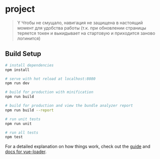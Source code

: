 # project

> Y
Чтобы не смущало, навигация не защищена в настоящий момент для удобства работы (т.к. при обновлении страницы теряется токен и выкидывает на стартовую и приходится заново логинится)

## Build Setup

``` bash
# install dependencies
npm install

# serve with hot reload at localhost:8080
npm run dev

# build for production with minification
npm run build

# build for production and view the bundle analyzer report
npm run build --report

# run unit tests
npm run unit

# run all tests
npm test
```

For a detailed explanation on how things work, check out the [guide](http://vuejs-templates.github.io/webpack/) and [docs for vue-loader](http://vuejs.github.io/vue-loader).
